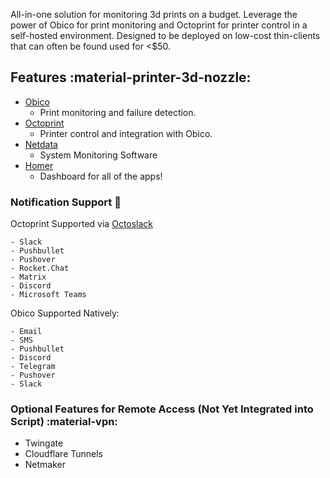 All-in-one solution for monitoring 3d prints on a budget. Leverage the power of Obico for print monitoring and Octoprint for printer control in a self-hosted environment. Designed to be deployed on low-cost thin-clients that can often be found used for <$50.

## Features :material-printer-3d-nozzle:
- [Obico](https://www.obico.io/)
    - Print monitoring and failure detection.
- [Octoprint](https://octoprint.org/)
    - Printer control and integration with Obico.
- [Netdata](https://www.netdata.cloud/)
    - System Monitoring Software
- [Homer](https://github.com/bastienwirtz/homer)
    - Dashboard for all of the apps!

### Notification Support :rocket:
Octoprint Supported via [Octoslack](https://plugins.octoprint.org/plugins/Octoslack/)

    - Slack
    - Pushbullet
    - Pushover
    - Rocket.Chat
    - Matrix
    - Discord
    - Microsoft Teams

Obico Supported Natively:

    - Email
    - SMS
    - Pushbullet
    - Discord
    - Telegram
    - Pushover
    - Slack

### Optional Features for Remote Access (Not Yet Integrated into Script) :material-vpn:
- Twingate
- Cloudflare Tunnels
- Netmaker
